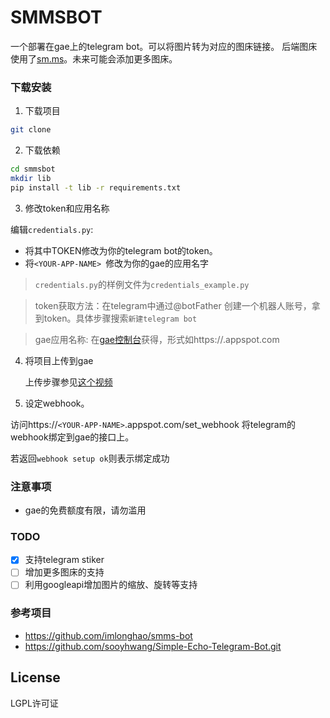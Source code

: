 # SMMSBOT
一个部署在gae上的telegram bot。可以将图片转为对应的图床链接。
后端图床使用了[sm.ms](http://sm.ms)。未来可能会添加更多图床。

### 下载安装

1. 下载项目
```bash
git clone
```
2. 下载依赖
```bash
cd smmsbot
mkdir lib
pip install -t lib -r requirements.txt
```

3. 修改token和应用名称

编辑`credentials.py`:
* 将其中TOKEN修改为你的telegram bot的token。
* 将`<YOUR-APP-NAME> `修改为你的gae的应用名字

> `credentials.py`的样例文件为`credentials_example.py`

> token获取方法：在telegram中通过@botFather 创建一个机器人账号，拿到token。具体步骤搜索`新建telegram bot`

> gae应用名称: 在[gae控制台](https://console.cloud.google.com/appengine)获得，形式如https://<YOUR-APP-NAME>.appspot.com

4. 将项目上传到gae

   上传步骤参见[这个视频](https://www.youtube.com/watch?v=FRI3QGNWJYI)

5. 设定webhook。

访问https://`<YOUR-APP-NAME>`.appspot.com/set_webhook 将telegram的webhook绑定到gae的接口上。

若返回`webhook setup ok`则表示绑定成功


### 注意事项
* gae的免费额度有限，请勿滥用

### TODO

- [x] 支持telegram stiker
- [ ] 增加更多图床的支持
- [ ] 利用googleapi增加图片的缩放、旋转等支持

### 参考项目

* https://github.com/imlonghao/smms-bot
* https://github.com/sooyhwang/Simple-Echo-Telegram-Bot.git

## License
LGPL许可证
